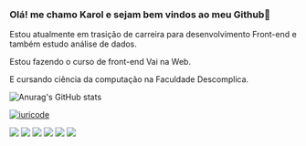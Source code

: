 ### Olá! me chamo Karol e sejam bem vindos ao meu Github👋

Estou atualmente em trasição de carreira para desenvolvimento Front-end e  também estudo análise de dados.

Estou fazendo o curso de front-end Vai na Web.

E cursando ciência da computação na Faculdade Descomplica.

![Anurag's GitHub stats](https://github-readme-stats.vercel.app/api?username=KFalcao&theme=radical&show_icons=true)

[![iuricode](https://github-readme-stats.vercel.app/api/top-langs/?username=kfalcao&hide=html&layout=compact&theme=radical)](https://github.com/anuraghazra/github-readme-stats)

<img src="https://img.shields.io/badge/HTML5-E34F26?style=for-the-badge&logo=html5&logoColor=white">
<img src="https://img.shields.io/badge/CSS3-1572B6?style=for-the-badge&logo=css3&logoColor=white">
<img src="https://img.shields.io/badge/React-20232A?style=for-the-badge&logo=react&logoColor=61DAFB">
<img src="https://img.shields.io/badge/Microsoft_Excel-217346?style=for-the-badge&logo=microsoft-excel&logoColor=white">
<img src="https://img.shields.io/badge/Git-E34F26?style=for-the-badge&logo=git&logoColor=white">
<img src="https://img.shields.io/badge/JavaScript-F7DF1E?style=for-the-badge&logo=javascript&logoColor=black">


<!--
**KFalcao/KFalcao** is a ✨ _special_ ✨ repository because its `README.md` (this file) appears on your GitHub profile.

Here are some ideas to get you started:

- 🔭 I’m currently working on ...
- 🌱 I’m currently learning ...
- 👯 I’m looking to collaborate on ...
- 🤔 I’m looking for help with ...
- 💬 Ask me about ...
- 📫 How to reach me: ...
- 😄 Pronouns: ...
- ⚡ Fun fact: ...
-->
